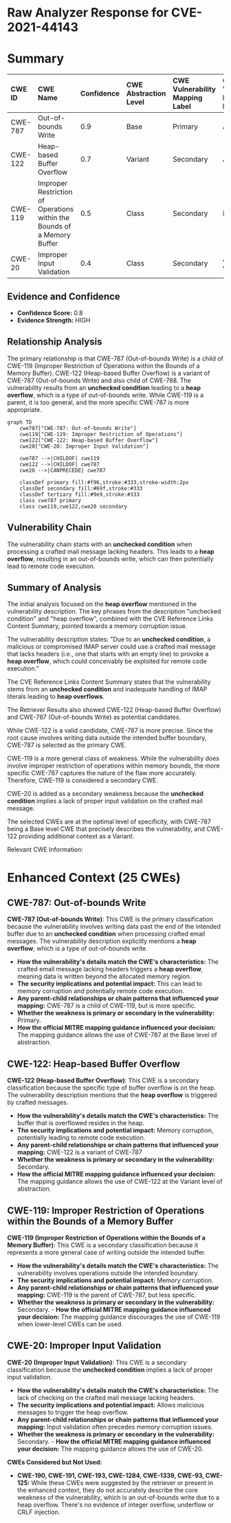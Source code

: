 # Raw Analyzer Response for CVE-2021-44143

# Summary
| CWE ID  | CWE Name                                                                                   | Confidence | CWE Abstraction Level | CWE Vulnerability Mapping Label | CWE-Vulnerability Mapping Notes |
| :-------- | :----------------------------------------------------------------------------------------- | :---------- | :---------------------- | :------------------------------ | :------------------------------ |
| CWE-787   | Out-of-bounds Write                                                                          | 0.9         | Base                    | Primary                         | Allowed                         |
| CWE-122   | Heap-based Buffer Overflow                                                                 | 0.7         | Variant                 | Secondary                       | Allowed                         |
| CWE-119   | Improper Restriction of Operations within the Bounds of a Memory Buffer                    | 0.5         | Class                   | Secondary                       | Discouraged                     |
| CWE-20    | Improper Input Validation                                                                    | 0.4         | Class                   | Secondary                       | Allowed-with-Review                     |

## Evidence and Confidence

*   **Confidence Score:** 0.8
*   **Evidence Strength:** HIGH

## Relationship Analysis
The primary relationship is that CWE-787 (Out-of-bounds Write) is a child of CWE-119 (Improper Restriction of Operations within the Bounds of a Memory Buffer). CWE-122 (Heap-based Buffer Overflow) is a variant of CWE-787 (Out-of-bounds Write) and also child of CWE-788. The vulnerability results from an **unchecked condition** leading to a **heap overflow**, which is a type of out-of-bounds write. While CWE-119 is a parent, it is too general, and the more specific CWE-787 is more appropriate.

```mermaid
graph TD
    cwe787["CWE-787: Out-of-bounds Write"]
    cwe119["CWE-119: Improper Restriction of Operations"]
    cwe122["CWE-122: Heap-based Buffer Overflow"]
    cwe20["CWE-20: Improper Input Validation"]
    
    cwe787 -->|CHILDOF| cwe119
    cwe122 -->|CHILDOF| cwe787
    cwe20 -->|CANPRECEDE| cwe787
    
    classDef primary fill:#f96,stroke:#333,stroke-width:2px
    classDef secondary fill:#69f,stroke:#333
    classDef tertiary fill:#9e9,stroke:#333
    class cwe787 primary
    class cwe119,cwe122,cwe20 secondary
```

## Vulnerability Chain
The vulnerability chain starts with an **unchecked condition** when processing a crafted mail message lacking headers. This leads to a **heap overflow**, resulting in an out-of-bounds write, which can then potentially lead to remote code execution.

## Summary of Analysis
The initial analysis focused on the **heap overflow** mentioned in the vulnerability description. The key phrases from the description "unchecked condition" and "heap overflow", combined with the CVE Reference Links Content Summary, pointed towards a memory corruption issue.

The vulnerability description states: "Due to an **unchecked condition**, a malicious or compromised IMAP server could use a crafted mail message that lacks headers (i.e., one that starts with an empty line) to provoke a **heap overflow**, which could conceivably be exploited for remote code execution."

The CVE Reference Links Content Summary states that the vulnerability stems from an **unchecked condition** and inadequate handling of IMAP literals leading to **heap overflows**.

The Retriever Results also showed CWE-122 (Heap-based Buffer Overflow) and CWE-787 (Out-of-bounds Write) as potential candidates.

While CWE-122 is a valid candidate, CWE-787 is more precise. Since the root cause involves writing data outside the intended buffer boundary, CWE-787 is selected as the primary CWE.

CWE-119 is a more general class of weakness. While the vulnerability does involve improper restriction of operations within memory bounds, the more specific CWE-787 captures the nature of the flaw more accurately. Therefore, CWE-119 is considered a secondary CWE.

CWE-20 is added as a secondary weakness because the **unchecked condition** implies a lack of proper input validation on the crafted mail message.

The selected CWEs are at the optimal level of specificity, with CWE-787 being a Base level CWE that precisely describes the vulnerability, and CWE-122 providing additional context as a Variant.

Relevant CWE Information:

# Enhanced Context (25 CWEs)

## CWE-787: Out-of-bounds Write
**CWE-787 (Out-of-bounds Write)**: This CWE is the primary classification because the vulnerability involves writing data past the end of the intended buffer due to an **unchecked condition** when processing crafted email messages. The vulnerability description explicitly mentions a **heap overflow**, which is a type of out-of-bounds write.
   - **How the vulnerability's details match the CWE's characteristics:** The crafted email message lacking headers triggers a **heap overflow**, meaning data is written beyond the allocated memory region.
   - **The security implications and potential impact:** This can lead to memory corruption and potentially remote code execution.
   - **Any parent-child relationships or chain patterns that influenced your mapping:** CWE-787 is a child of CWE-119, but is more specific.
   - **Whether the weakness is primary or secondary in the vulnerability:** Primary.
   - **How the official MITRE mapping guidance influenced your decision:** The mapping guidance allows the use of CWE-787 at the Base level of abstraction.

## CWE-122: Heap-based Buffer Overflow
**CWE-122 (Heap-based Buffer Overflow)**: This CWE is a secondary classification because the specific type of buffer overflow is on the heap. The vulnerability description mentions that the **heap overflow** is triggered by crafted messages.
   - **How the vulnerability's details match the CWE's characteristics:** The buffer that is overflowed resides in the heap.
   - **The security implications and potential impact:** Memory corruption, potentially leading to remote code execution.
   - **Any parent-child relationships or chain patterns that influenced your mapping:** CWE-122 is a variant of CWE-787
   - **Whether the weakness is primary or secondary in the vulnerability:** Secondary.
   - **How the official MITRE mapping guidance influenced your decision:** The mapping guidance allows the use of CWE-122 at the Variant level of abstraction.

## CWE-119: Improper Restriction of Operations within the Bounds of a Memory Buffer
**CWE-119 (Improper Restriction of Operations within the Bounds of a Memory Buffer)**: This CWE is a secondary classification because it represents a more general case of writing outside the intended buffer.
   - **How the vulnerability's details match the CWE's characteristics:** The vulnerability involves operations outside the intended boundary.
   - **The security implications and potential impact:** Memory corruption.
   - **Any parent-child relationships or chain patterns that influenced your mapping:** CWE-119 is the parent of CWE-787, but less specific.
   - **Whether the weakness is primary or secondary in the vulnerability:** Secondary.
    - **How the official MITRE mapping guidance influenced your decision:** The mapping guidance discourages the use of CWE-119 when lower-level CWEs can be used.

## CWE-20: Improper Input Validation
**CWE-20 (Improper Input Validation)**: This CWE is a secondary classification because the **unchecked condition** implies a lack of proper input validation.
   - **How the vulnerability's details match the CWE's characteristics:** The lack of checking on the crafted mail message lacking headers.
   - **The security implications and potential impact:** Allows malicious messages to trigger the heap overflow.
   - **Any parent-child relationships or chain patterns that influenced your mapping:** Input validation often precedes memory corruption issues.
   - **Whether the weakness is primary or secondary in the vulnerability:** Secondary.
    - **How the official MITRE mapping guidance influenced your decision:** The mapping guidance allows the use of CWE-20.

**CWEs Considered but Not Used:**

*   **CWE-190, CWE-191, CWE-193, CWE-1284, CWE-1339, CWE-93, CWE-125:** While these CWEs were suggested by the retriever or present in the enhanced context, they do not accurately describe the core weakness of the vulnerability, which is an out-of-bounds write due to a heap overflow. There's no evidence of integer overflow, underflow or CRLF injection.